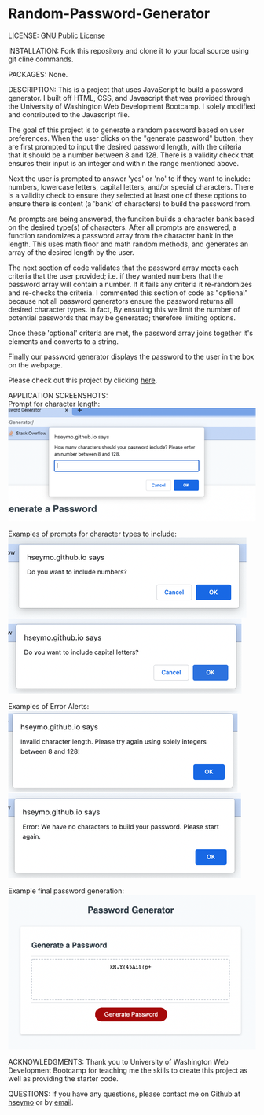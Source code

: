 # Random-Password-Generator
LICENSE: [GNU Public License](./LICENSE)

INSTALLATION: Fork this repository and clone it to your local source using git cline commands. 

PACKAGES: None.

DESCRIPTION: 
This is a project that uses JavaScript to build a password generator. I built off HTML, CSS, and Javascript that was provided through the University of Washington Web Development Bootcamp. I solely modified and contributed to the Javascript file. 

The goal of this project is to generate a random password based on user preferences. When the user clicks on the "generate password" button, they are first prompted to input the desired password length, with the criteria that it should be a number between 8 and 128. There is a validity check that ensures their input is an integer and within the range mentioned above. 

Next the user is prompted to answer 'yes' or 'no' to if they want to include: numbers, lowercase letters, capital letters, and/or special characters. There is a validity check to ensure they selected at least one of these options to ensure there is content (a 'bank' of characters) to build the password from.

As prompts are being answered, the funciton builds a character bank based on the desired type(s) of characters.
After all prompts are answered, a function randomizes a password array from the character bank in the length. This uses math floor and math random methods, and generates an array of the desired length by the user. 

The next section of code validates that the password array meets each criteria that the user provided; i.e. if they wanted numbers that the password array will contain a number. If it fails any criteria it re-randomizes and re-checks the criteria. I commented this section of code as "optional" because not all password generators ensure the password returns all desired character types. In fact, By ensuring this we limit the number of potential passwords that may be generated; therefore limiting options. 

Once these 'optional' criteria are met, the password array joins together it's elements and converts to a string. 

Finally our password generator displays the password to the user in the box on the webpage. 

Please check out this project by clicking [here](https://hseymo.github.io/Random-Password-Generator/).

APPLICATION SCREENSHOTS: <br>
Prompt for character length:
![Screenshot](./assets/photos/characterlengthprompt.png)

Examples of prompts for character types to include:
![Screenshot](./assets/photos/numbersprompt.png)
![Screenshot](./assets/photos/capitallettersprompt.png)

Examples of Error Alerts: <br>
![Screenshot](./assets/photos/invalidcharlength.png)
![Screenshot](./assets/photos/emptybank.png)

Example final password generation: 
![Screenshot](./assets/photos/finalpw.png)

ACKNOWLEDGMENTS: Thank you to University of Washington Web Development Bootcamp for teaching me the skills to create this project as well as providing the starter code. 

QUESTIONS: If you have any questions, please contact me on Github at [hseymo](https://githup.com/hseymo) or by [email](mailto:fake@gmail.com).